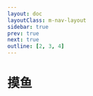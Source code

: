 ```yaml
---
layout: doc
layoutClass: m-nav-layout
sidebar: true
prev: true
next: true
outline: [2, 3, 4]
---
```


<style src="/.vitepress/theme/style/nav.scss"></style>

<script setup>
import { NAV_DATA } from '/.vitepress/theme/untils/data-slackoff.ts'
</script>

# 摸鱼

<MNavLinks v-for="{title, items} in NAV_DATA" :title="title" :items="items"/>